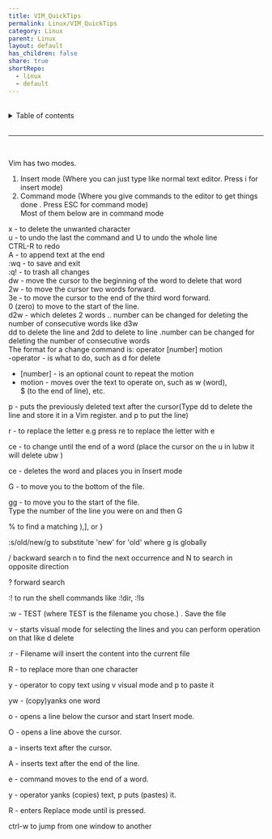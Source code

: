 ```yaml
---
title: VIM_QuickTips
permalink: Linux/VIM_QuickTips
category: Linux
parent: Linux
layout: default
has_children: false
share: true
shortRepo:
  - linux
  - default
---
```


<br/>

<details markdown="block">    
<summary>    
Table of contents    
</summary>    
{: .text-delta }    
1. TOC    
{:toc}    
</details>

<br/>

---

<br/>

Vim has two modes.

1. Insert mode (Where you can just type like normal text editor. Press i for insert mode)
2. Command mode (Where you give commands to the editor to get things done . Press ESC for command mode)  
   Most of them below are in command mode

x - to delete the unwanted character  
u - to undo the last the command and U to undo the whole line  
CTRL-R to redo  
A - to append text at the end  
:wq - to save and exit  
:q! - to trash all changes  
dw - move the cursor to the beginning of the word to delete that word  
2w - to move the cursor two words forward.  
3e - to move the cursor to the end of the third word forward.  
0 (zero) to move to the start of the line.  
d2w - which deletes 2 words .. number can be changed for deleting the number of consecutive words like d3w  
dd to delete the line and 2dd to delete to line .number can be changed for deleting the number of consecutive words  
The format for a change command is: operator [number] motion  
-operator - is what to do, such as d for delete

- [number] - is an optional count to repeat the motion
- motion - moves over the text to operate on, such as w (word),  
  $ (to the end of line), etc.

p - puts the previously deleted text after the cursor(Type dd to delete the line and store it in a Vim register. and p to put the line)

r - to replace the letter e.g press re to replace the letter with e

ce - to change until the end of a word (place the cursor on the u in lubw it will delete ubw )

ce - deletes the word and places you in Insert mode

G - to move you to the bottom of the file.

gg - to move you to the start of the file.  
Type the number of the line you were on and then G

% to find a matching ),], or }

:s/old/new/g to substitute 'new' for 'old' where g is globally

/ backward search n to find the next occurrence and N to search in opposite direction

? forward search

:! to run the shell commands like :!dir, :!ls

:w - TEST (where TEST is the filename you chose.) . Save the file

v - starts visual mode for selecting the lines and you can perform operation on that like d delete

:r - Filename will insert the content into the current file

R - to replace more than one character

y - operator to copy text using v visual mode and p to paste it

yw - (copy)yanks one word

o - opens a line below the cursor and start Insert mode.

O - opens a line above the cursor.

a - inserts text after the cursor.

A - inserts text after the end of the line.

e - command moves to the end of a word.

y - operator yanks (copies) text, p puts (pastes) it.

R - enters Replace mode until <ESC> is pressed.

ctrl-w to jump from one window to another
